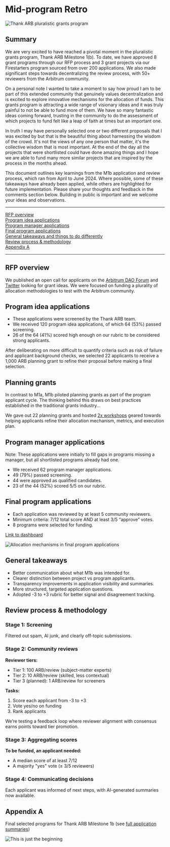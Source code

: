 # Mid-program Retro

![Thank ARB pluralistic grants program](https://canada1.discourse-cdn.com/flex029/uploads/arbitrum1/optimized/2X/5/567c7bb5a836162703fb232035a361e8b098df72_2_690x388.jpeg)

## Summary

We are very excited to have reached a pivotal moment in the pluralistic grants program, Thank ARB Milestone 1(b). To date, we have approved 8 grant programs through our RFP process and 3 grant projects via our Firestarters program sourced from over 200 applications. We also made significant steps towards decentralizing the review process, with 50+ reviewers from the Arbitrum community.

On a personal note I wanted to take a moment to say how proud I am to be part of this extended community that genuinely values decentralization and is excited to explore innovative mechanisms for the allocation of funds. This grants program is attracting a wide range of visionary ideas and it was truly painful to not be able to fund more of them. We have so many fantastic ideas coming forward, trusting in the community to do the assessment of which projects to fund felt like a leap of faith at times but an important one.

In truth I may have personally selected one or two different proposals that I was excited by but that is the beautiful thing about harnessing the wisdom of the crowd. It's not the views of any one person that matter, it's the collective wisdom that is most important. At the end of the day all the projects that were shortlisted could have done amazing things and I hope we are able to fund many more similar projects that are inspired by the process in the months ahead.

This document outlines key learnings from the M1b application and review process, which ran from April to June 2024. Where possible, some of these takeaways have already been applied, while others are highlighted for future implementation. Please share your thoughts and feedback in the comments section below. Building in public is important and we welcome your ideas and observations.

---

[RFP overview](#rfp-overview)  
[Program idea applications](#program-idea-applications)  
[Program manager applications](#program-manager-applications)  
[Final program applications](#final-program-applications)  
[General takeaways and things to do differently](#general-takeaways)  
[Review process & methodology](#review-process--methodology)  
[Appendix A](#appendix-a)

---

## RFP overview

We published an open call for applicants on the [Arbitrum DAO Forum](https://forum.arbitrum.foundation/t/launching-an-rfp-process-for-innovative-grant-programs-and-managers/23270) and [Twitter](https://x.com/ThankArbitrum/status/1781309105069855232) looking for grant ideas. We were focused on funding a plurality of allocation methodologies to test with the Arbitrum community.

## Program idea applications

- These applications were screened by the Thank ARB team.  
- We received 120 program idea applications, of which 64 (53%) passed screening.  
- 26 of the 64 (41%) scored high enough on our rubric to be considered strong applicants.  

After deliberating on more difficult to quantify criteria such as risk of failure and applicant background checks, we selected 22 applicants to receive a 1,000 ARB planning grant to refine their proposal before making a final selection.

## Planning grants

In contrast to M1a, M1b piloted planning grants as part of the program applicant cycle. The thinking behind this draws on best practices established in the traditional grants industry...

We gave out 22 planning grants and hosted [2x workshops](https://forum.arbitrum.foundation/t/planning-grants-workshops-hosted-by-thank-arb/24535) geared towards helping applicants refine their allocation mechanism, metrics, and execution plan.

## Program manager applications

Note: These applications were initially to fill gaps in programs missing a manager, but all shortlisted programs already had one.

- We received 62 program manager applications.  
- 49 (79%) passed screening.  
- 44 were approved as qualified candidates.  
- 23 of the 44 (52%) scored 5/5 on our rubric.  

## Final program applications

- Each application was reviewed by at least 5 community reviewers.  
- Minimum criteria: 7/12 total score AND at least 3/5 “approve” votes.  
- 8 programs were selected for funding.

[Link to dashboard](https://airtable.com/invite/l?inviteId=invSkqryytljh8Wnp&inviteToken=958fcbca84b197c2fe41477fad32584bbd3b47fa1f80b3baa684bcb7611e63b5&utm_medium=email&utm_source=product_team&utm_content=transactional-alerts)

![Allocation mechanisms in final program applications](https://canada1.discourse-cdn.com/flex029/uploads/arbitrum1/original/2X/f/f329649001372c4be83cc58b86e0200308553a2b.jpeg)

## General takeaways

- Better communication about what M1b was intended for.
- Clearer distinction between project vs program applicants.
- Transparency improvements in application visibility and summaries.
- More structured, targeted application questions.
- Adopted -3 to +3 rubric for better signal and disagreement tracking.

## Review process & methodology

### Stage 1: Screening
Filtered out spam, AI junk, and clearly off-topic submissions.

### Stage 2: Community reviews

**Reviewer tiers:**
- Tier 1: 100 ARB/review (subject-matter experts)  
- Tier 2: 10 ARB/review (skilled, less contextual)  
- Tier 3 (planned): 1 ARB/review for screeners  

**Tasks:**
1. Score each applicant from -3 to +3  
2. Vote yes/no on funding  
3. Rank applicants  

We’re testing a feedback loop where reviewer alignment with consensus earns points toward tier promotion.

### Stage 3: Aggregating scores

**To be funded, an applicant needed:**
- A median score of at least 7/12  
- A majority "yes" vote (≥ 3/5 reviewers)  

### Stage 4: Communicating decisions

Each applicant was informed of next steps, with AI-generated summaries now available.

## Appendix A

Final selected programs for Thank ARB Milestone 1b (see [full application summaries](https://airtable.com/invite/l?inviteId=invN4dUpSrt3SqSmC&inviteToken=51c910f6af54c71e90b7a6f7f24d5ceff864eaa39320abca80a5882c5278a46b&utm_medium=email&utm_source=product_team&utm_content=transactional-alerts))

![This is just the beginning](https://canada1.discourse-cdn.com/flex029/uploads/arbitrum1/original/2X/5/53459076148b492010f3bc4eb89f37284ba27d45.jpeg)
